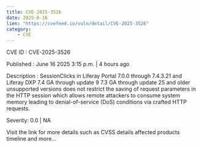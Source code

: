 ```yaml
---
title: CVE-2025-3526
date: 2025-6-16
lien: "https://cvefeed.io/vuln/detail/CVE-2025-3526"
category:
    - CVE
---
```


CVE ID : CVE-2025-3526

Published :  June 16
2025
3:15 p.m. | 4 hours ago

Description : SessionClicks in Liferay Portal 7.0.0 through 7.4.3.21
and Liferay DXP 7.4 GA through update 9
7.3 GA through update 25
and older unsupported versions does not restrict the saving of request parameters in the HTTP session
which allows remote attackers to consume system memory leading to denial-of-service (DoS) conditions via crafted HTTP requests.

Severity: 0.0 | NA

Visit the link for more details
such as CVSS details
affected products
timeline
and more...
